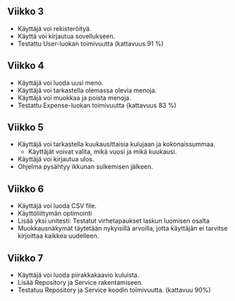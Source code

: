## Viikko 3

- Käyttäjä voi rekisteröityä.
- Käyttä voi kirjautua sovellukseen.
- Testattu User-luokan toimivuutta (kattavuus 91 %)

## Viikko 4

- Käyttäjä voi luoda uusi meno.
- Käyttäjä voi tarkastella olemassa olevia menoja.
- Käyttäjä voi muokkaa ja poista menoja.
- Testattu Expense-luokan toimivuutta (kattavuus 83 %)

## Viikko 5

- Käyttäjä voi tarkastella kuukausittaisia ​​kulujaan ja kokonaissummaa.
    - Käyttäjät voivat valita, mikä vuosi ja mikä kuukausi.
- Käyttäjä voi kirjautua ulos.
- Ohjelma pysähtyy ikkunan sulkemisen jälkeen.

## Viikko 6

- Käyttäjä voi luoda CSV file.
- Käyttöliittymän optimointi
- Lisää yksi unitesti: Testatut virhetapaukset laskun luomisen osalta
- Muokkausnäkymät täytetään nykyisillä arvoilla, jotta käyttäjän ei tarvitse kirjoittaa kaikkea uudelleen.

## Viikko 7
- Käyttäjä voi luoda piirakkakaavio kuluista.
- Lisää Repository ja Service rakentamiseen.
- Testatuu Repository ja Service koodin toimivuutta. (kattavuu 90%)
